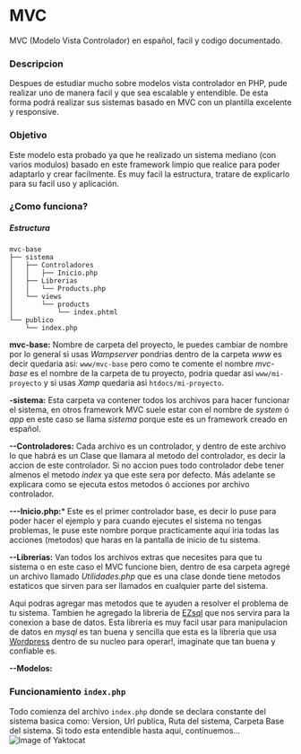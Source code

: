 # MVC
MVC (Modelo Vista Controlador) en español, facil y codigo documentado.

### Descripcion
Despues de estudiar mucho sobre modelos vista controlador en PHP, pude realizar uno de manera facil y que sea escalable y entendible. De esta forma podrá realizar sus sistemas basado en MVC con un plantilla excelente y responsive.

### Objetivo
Este modelo esta probado ya que he realizado un sistema mediano (con varios modulos) basado en este framework limpio que realice para poder adaptarlo y crear facilmente. Es muy facil la estructura, tratare de explicarlo para su facil uso y aplicación.

### ¿Como funciona?
##### Estructura
```
mvc-base
├── sistema
│   ├── Controladores
│   │   ├── Inicio.php
│   ├── Librerias
│   │   └── Products.php
│   └── views
│       └── products
│           └── index.phtml
└── publico
    └── index.php
```
**mvc-base:** Nombre de carpeta del proyecto, le puedes cambiar de nombre por lo general si usas _Wampserver_ pondrias dentro de la carpeta _www_ es decir quedaria asi: `www/mvc-base` pero como te comente el nombre _mvc-base_ es el nombre de la carpeta de tu proyecto, podria quedar asi `www/mi-proyecto` y si usas _Xamp_ quedaria asi `htdocs/mi-proyecto`.

**-sistema:** Esta carpeta va contener todos los archivos para hacer funcionar el sistema, en otros framework MVC suele estar con el nombre de _system_ ó _app_ en este caso se llama _sistema_ porque este es un framework creado en español.

**--Controladores:** Cada archivo es un controlador, y dentro de este archivo lo que habrá es un Clase que llamara al metodo del controlador, es decir la accion de este controlador. Si no accion pues todo controlador debe tener almenos el metodo _index_ ya que este sera por defecto. Más adelante se explicara como se ejecuta estos metodos ó acciones por archivo controlador.

**---Inicio.php:*** Este es el primer controlador base, es decir lo puse para poder hacer el ejemplo y para cuando ejecutes el sistema no tengas problemas, le puse este nombre porque practicamente aquí iria todas las acciones (metodos) que haras en la pantalla de inicio de tu sistema.

**--Librerias:** Van todos los archivos extras que necesites para que tu sistema o en este caso el MVC funcione bien, dentro de esa carpeta agregé un archivo llamado _Utilidades.php_ que es una clase donde tiene metodos estaticos que sirven para ser llamados en cualquier parte del sistema.

Aqui podras agregar mas metodos que te ayuden a resolver el problema de tu sistema. Tambien he agregado la libreria de [EZsql](https://github.com/ezSQL/ezSQL) que nos servira para la conexion a base de datos. Esta libreria es muy facil usar para manipulacion de datos en _mysql_ es tan buena y sencilla que esta es la libreria que usa [Wordpress](https://wordpress.org/) dentro de su nucleo para operar!, imaginate que tan buena y confiable es.

**--Modelos:** 



### Funcionamiento `index.php`
Todo comienza del archivo `index.php` donde se declara constante del sistema basica como: Version, Url publica, Ruta del sistema, Carpeta Base del sistema. Si todo esta entendible hasta aquí, continuemos...
![Image of Yaktocat](https://octodex.github.com/images/yaktocat.png)
